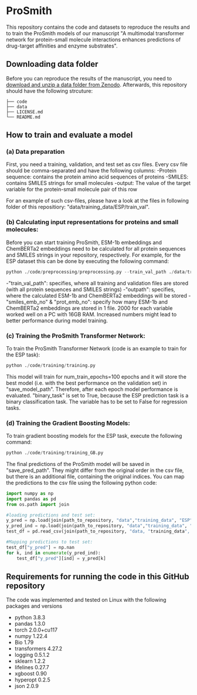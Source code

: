 # ProSmith
This repository contains the code and datasets to reproduce the results and to train the ProSmith models of our manuscript "A multimodal transformer network for protein-small molecule interactions enhances predictions of drug-target affinities and enzyme substrates".



## Downloading data folder
Before you can reproduce the results of the manuscript, you need to [download and unzip a data folder from Zenodo](https://doi.org/10.5281/zenodo.8182031).
Afterwards, this repository should have the following strcuture:

    ├── code
    ├── data   
    ├── LICENSE.md     
    └── README.md

## How to train and evaluate a model
### (a) Data preparation
First, you need a training, validation, and test set as csv files. Every csv file should be comma-separated and have the following columns:
-Protein sequence: contains the protein amino acid sequences of proteins
-SMILES: contains SMILES strings for small molecules
-output: The value of the target variable for the protein-small molecule pair of this row

For an example of such csv-files, please have a look at the files in following folder of this repositiory: "data/training_data/ESP/train_val".

### (b) Calculating input representations for proteins and small molecules:
Before you can start training ProSmith, ESM-1b embeddings and ChemBERTa2 embeddings need to be calculated for all protein sequences and SMILES strings in your repository, respectively. For example, for the ESP dataset this can be done by executing the following command:

```python
python ./code/preprocessing/preprocessing.py --train_val_path ./data/training_data/ESP/train_val/ --outpath ./data/training_data/ESP/embeddings --smiles_emb_no 2000 --prot_emb_no 1000
```
-"train_val_path": specifies, where all training and validation files are stored (with all protein sequences and SMILES strings)
-"outpath": specifies, where the calculated ESM-1b and ChemBERTa2 embeddings will be stored
-"smiles_emb_no" & "prot_emb_no": specify how many ESM-1b and ChemBERTa2 embeddings are stored in 1 file. 2000 for each variable worked well on a PC with 16GB RAM. Increased numbers might lead to better performance during model training.


### (c) Training the ProSmith Transformer Network:
To train the ProSmith Transformer Network (code is an example to train for the ESP task):

```python
python ./code/training/training.py
```

This model will train for num_train_epochs=100 epochs and it will store the best model (i.e. with the best performance on the validation set) in "save_model_path". Therefore, after each epoch model performance is evaluated. 
"binary_task" is set to True, because the ESP prediction task is a binary classification task. The variable has to be set to False for regression tasks.


### (d) Training the Gradient Boosting Models:
To train gradient boosting models for the ESP task, execute the following command:

```python
python ./code/training/training_GB.py
```

The final predictions of the ProSmith model will be saved in "save_pred_path". They might differ from the original order in the csv file, but there is an additional file, containing the original indices. You can map the predictions to the csv file using the following python code:


```python
import numpy as np
import pandas as pd
from os.path import join

#loading predictions and test set:
y_pred = np.load(join(path_to_repository, "data","training_data", "ESP", "saved_predictions", "y_test_pred.npy"))
y_pred_ind = np.load(join(path_to_repository, "data","training_data", "ESP", "saved_predictions", "test_indices.npy"))
test_df = pd.read_csv(join(path_to_repository, "data, "training_data", ESP", "train_val", "ESP_test_df.csv"))

#Mapping predictions to test set:
test_df["y_pred"] = np.nan
for k, ind in enumerate(y_pred_ind):
    test_df["y_pred"][ind] = y_pred[k]
```


## Requirements for running the code in this GitHub repository
The code was implemented and tested on Linux with the following packages and versions
- python 3.8.3
- pandas 1.3.0
- torch 2.0.0+cu117
- numpy 1.22.4
- Bio 1.79
- transformers 4.27.2
- logging 0.5.1.2
- sklearn 1.2.2
- lifelines 0.27.7
- xgboost 0.90
- hyperopt 0.2.5
- json 2.0.9



 
